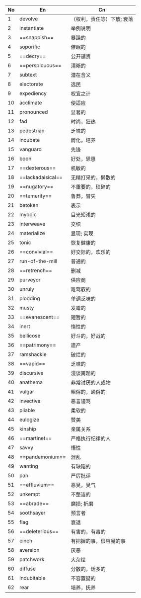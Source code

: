 | No  | En                | Cn             |
| --- | ----------------- | -------------- |
| 1   | devolve           | （权利，责任等）下放; 衰落 |
| 2   | instantiate       | 举例说明           |
| 3   | ==snappish==      | 暴躁的            |
| 4   | soporific         | 催眠的            |
| 5   | ==decry==         | 公开谴责           |
| 6   | ==perspicuous==   | 清晰的            |
| 7   | subtext           | 潜在含义           |
| 8   | electorate        | 选民             |
| 9   | expediency        | 权宜之计           |
| 10  | acclimate         | 使适应            |
| 11  | pronounced        | 显著的            |
| 12  | fad               | 时尚，狂热          |
| 13  | pedestrian        | 乏味的            |
| 14  | incubate          | 孵化，培养          |
| 15  | vanguard          | 先锋             |
| 16  | boon              | 好处，恩惠          |
| 17  | ==dexterous==     | 机敏的            |
| 18  | ==lackadaisical== | 无精打采的，懒散的      |
| 19  | ==nugatory==      | 不重要的，琐碎的       |
| 20  | ==temerity==      | 鲁莽，冒失          |
| 21  | betoken           | 表示             |
| 22  | myopic            | 目光短浅的          |
| 23  | interweave        | 交织             |
| 24  | materialize       | 显现; 实现         |
| 25  | tonic             | 恢复健康的          |
| 26  | ==convivial==     | 好交际的，欢乐的       |
| 27  | run-of-the-mill   | 普通的            |
| 28  | ==retrench==      | 删减             |
| 29  | purveyor          | 供应商            |
| 30  | unruly            | 难驾驭的           |
| 31  | plodding          | 单调乏味的          |
| 32  | musty             | 发霉的            |
| 33  | ==evanescent==    | 短暂的            |
| 34  | inert             | 惰性的            |
| 35  | bellicose         | 好斗的，好战的        |
| 36  | ==patrimony==     | 遗产             |
| 37  | ramshackle        | 破烂的            |
| 38  | ==vapid==         | 乏味的            |
| 39  | discursive        | 漫谈离题的          |
| 40  | anathema          | 非常讨厌的人或物       |
| 41  | vulgar            | 粗俗的，通俗的        |
| 42  | invective         | 恶言谩骂           |
| 43  | pliable           | 柔软的            |
| 44  | eulogize          | 赞美             |
| 45  | kinship           | 亲属关系           |
| 46  | ==martinet==      | 严格执行纪律的人       |
| 47  | savvy             | 悟性             |
| 48  | ==pandemonium==   | 混乱             |
| 49  | wanting           | 有缺陷的           |
| 50  | pan               | 严厉批评           |
| 51  | ==effluvium==     | 恶臭，臭气          |
| 52  | unkempt           | 不整洁的           |
| 53  | ==abrade==        | 磨损; 折磨         |
| 54  | soothsayer        | 预言者            |
| 55  | flag              | 衰退             |
| 56  | ==deleterious==   | 有害的，有毒的        |
| 57  | cinch             | 有把握的事，很容易的事    |
| 58  | aversion          | 厌恶             |
| 59  | patchwork         | 大杂烩            |
| 60  | diffuse           | 分散的，话多的        |
| 61  | indubitable       | 不容置疑的          |
| 62  | rear              | 培养，抚养          |
